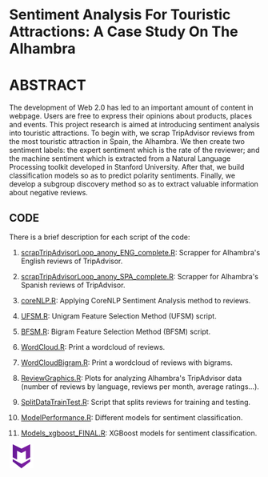 #  Sentiment Analysis For Touristic Attractions: A Case Study On The Alhambra

# ABSTRACT #

The development of Web 2.0 has led to an important amount of content in webpage. Users are free to express their opinions about products, places and events. This project research is aimed at introducing sentiment analysis into touristic attractions. To begin with, we scrap TripAdvisor reviews from the most touristic attraction in Spain, the Alhambra. We then create two sentiment labels: the expert sentiment which is the rate of the reviewer; and the machine sentiment which is extracted from a Natural Language Processing toolkit developed in Stanford University. After that, we build classification models so as to predict polarity sentiments. Finally, we develop a subgroup discovery method so as to extract valuable information about negative reviews.


## CODE ##

There is a brief description for each script of the code:

1. [scrapTripAdvisorLoop_anony_ENG_complete.R](https://github.com/anavaldi/TFM/blob/master/scripts/scrapTripAdvisorLoop_anony_ENG_complete.R): Scrapper for Alhambra's English reviews of TripAdvisor.

2. [scrapTripAdvisorLoop_anony_SPA_complete.R](https://github.com/anavaldi/TFM/blob/master/scripts/scrapTripAdvisorLoop_anony_SPA_complete.R): Scrapper for Alhambra's Spanish reviews of TripAdvisor.

3. [coreNLP.R](https://github.com/anavaldi/TFM/blob/master/scripts/coreNLP.R): Applying CoreNLP Sentiment Analysis method to reviews.

4. [UFSM.R](https://github.com/anavaldi/TFM/blob/master/scripts/UFSM.R): Unigram Feature Selection Method (UFSM) script.

5. [BFSM.R](https://github.com/anavaldi/TFM/blob/master/scripts/BSFM.R): Bigram Feature Selection Method (BFSM) script.

6. [WordCloud.R](https://github.com/anavaldi/TFM/blob/master/scripts/WordCloud.R): Print a wordcloud of reviews.

7. [WordCloudBigram.R](https://github.com/anavaldi/TFM/blob/master/scripts/WordCloudBigram.R): Print a wordcloud of reviews with bigrams.

8. [ReviewGraphics.R](https://github.com/anavaldi/TFM/blob/master/scripts/ReviewGraphics.R): Plots for analyzing Alhambra's TripAdvisor data (number of reviews by language, reviews per month, average ratings...).

9. [SplitDataTrainTest.R](https://github.com/anavaldi/TFM/blob/master/scripts/SplitDataTrainTest.R): Script that splits reviews for training and testing.

10. [ModelPerformance.R](https://github.com/anavaldi/TFM/blob/master/scripts/ModelPerformance.R): Different models for sentiment classification.

11. [Models_xgboost_FINAL.R](https://github.com/anavaldi/TFM/blob/master/scripts/Models_xgboost_FINAL.R): XGBoost models for sentiment classification.


![alt text](https://github.com/adam-p/markdown-here/raw/master/src/common/images/icon48.png "Logo Title Text 1")
